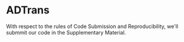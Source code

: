 # ADTrans
With respect to the rules of Code Submission and Reproducibility, we'll submmit our code in the Supplementary Material.

